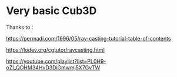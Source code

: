 # Very basic Cub3D

Thanks to :

https://permadi.com/1996/05/ray-casting-tutorial-table-of-contents

https://lodev.org/cgtutor/raycasting.html

https://youtube.com/playlist?list=PL0H9-oZl_QOHM34HvD3DiGmwmj5X7GvTW
